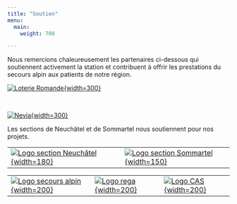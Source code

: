 ```yaml
---
title: "Soutien"
menu:
  main:
    weight: 700

---
```

Nous remercions chaleureusement les partenaires ci-dessous qui soutiennent activement la station et contribuent à offrir les prestations du secours alpin aux patients de notre région.

[![Loterie Romande](/logo_sport.png){width=300}](https://www.loro.ch/fr)  

<br>

[![Nevia](/nevia_logo.png){width=300}](https://www.rn-arc.ch/)  

Les sections de Neuchâtel et de Sommartel nous soutiennent pour nos projets.

| | | |
|-|-|-|
|[![Logo section Neuchâtel](/sac-ne-logo.gif){width=180}](https://www.cas-neuchatel.ch/)| |[![Logo section Sommartel](/logo_sommartel.png){width=150}](https://www.cas-sommartel.ch/)|

| | | |
|-|-|-|
|[![Logo secours alpin](/logo_ars_fr.svg){width=200}](https://www.secoursalpin.ch/)|[![Logo rega](/logo_rega.svg){width=200}](https://www.rega.ch/)|[![Logo CAS](/logo_cas.svg){width=200}](https://www.sac-cas.ch/)|
